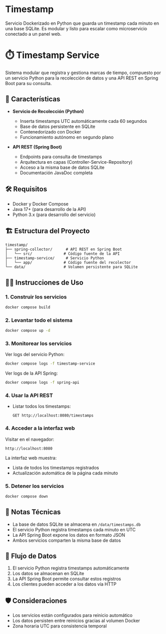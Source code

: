 # Timestamp
Servicio Dockerizado en Python que guarda un timestamp cada minuto en una base SQLite. Es modular y listo para escalar como microservicio conectado a un panel web.

# ⏱️ Timestamp Service

Sistema modular que registra y gestiona marcas de tiempo, compuesto por un servicio Python para la recolección de datos y una API REST en Spring Boot para su consulta.

## 🚀 Características

- **Servicio de Recolección (Python)**
  - Inserta timestamps UTC automáticamente cada 60 segundos
  - Base de datos persistente en SQLite
  - Contenedorizado con Docker
  - Funcionamiento autónomo en segundo plano

- **API REST (Spring Boot)**
  - Endpoints para consulta de timestamps
  - Arquitectura en capas (Controller-Service-Repository)
  - Acceso a la misma base de datos SQLite
  - Documentación JavaDoc completa

## 🛠 Requisitos

- Docker y Docker Compose
- Java 17+ (para desarrollo de la API)
- Python 3.x (para desarrollo del servicio)

## 🏗️ Estructura del Proyecto

```
timestamp/
├── spring-collector/      # API REST en Spring Boot
│   └── src/              # Código fuente de la API
├── timestamp-service/     # Servicio Python
│   └── app/              # Código fuente del recolector
└── data/                 # Volumen persistente para SQLite
```

## 🧑‍💻 Instrucciones de Uso

### 1. Construir los servicios
```bash
docker compose build
```

### 2. Levantar todo el sistema
```bash
docker compose up -d
```

### 3. Monitorear los servicios

Ver logs del servicio Python:
```bash
docker compose logs -f timestamp-service
```

Ver logs de la API Spring:
```bash
docker compose logs -f spring-api
```

### 4. Usar la API REST

- Listar todos los timestamps:
  ```
  GET http://localhost:8080/timestamps
  ```

### 4. Acceder a la interfaz web

Visitar en el navegador:
```
http://localhost:8080
```

La interfaz web muestra:
- Lista de todos los timestamps registrados
- Actualización automática de la página cada minuto

### 5. Detener los servicios
```bash
docker compose down
```

## 📝 Notas Técnicas

- La base de datos SQLite se almacena en `/data/timestamps.db`
- El servicio Python registra timestamps cada minuto en UTC
- La API Spring Boot expone los datos en formato JSON
- Ambos servicios comparten la misma base de datos

## 🔄 Flujo de Datos

1. El servicio Python registra timestamps automáticamente
2. Los datos se almacenan en SQLite
3. La API Spring Boot permite consultar estos registros
4. Los clientes pueden acceder a los datos vía HTTP

## 🛡️ Consideraciones

- Los servicios están configurados para reinicio automático
- Los datos persisten entre reinicios gracias al volumen Docker
- Zona horaria UTC para consistencia temporal